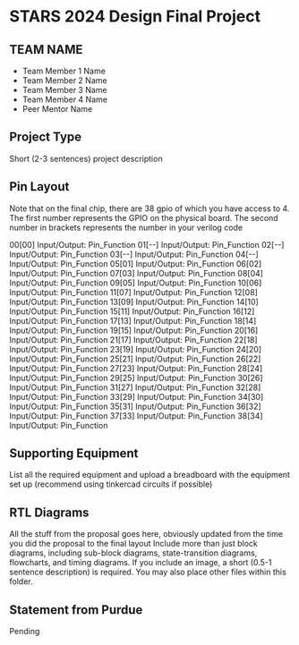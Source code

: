 # STARS 2024 Design Final Project

## TEAM NAME
* Team Member 1 Name
* Team Member 2 Name
* Team Member 3 Name
* Team Member 4 Name
* Peer Mentor Name

## Project Type
Short (2-3 sentences) project description

## Pin Layout
Note that on the final chip, there are 38 gpio of which you have access to 4.
The first number represents the GPIO on the physical board. The second number
in brackets represents the number in your verilog code

00[00] Input/Output: Pin_Function
01[--] Input/Output: Pin_Function
02[--] Input/Output: Pin_Function
03[--] Input/Output: Pin_Function
04[--] Input/Output: Pin_Function
05[01] Input/Output: Pin_Function
06[02] Input/Output: Pin_Function 
07[03] Input/Output: Pin_Function 
08[04] Input/Output: Pin_Function 
09[05] Input/Output: Pin_Function 
10[06] Input/Output: Pin_Function
11[07] Input/Output: Pin_Function
12[08] Input/Output: Pin_Function
13[09] Input/Output: Pin_Function 
14[10] Input/Output: Pin_Function 
15[11] Input/Output: Pin_Function 
16[12] Input/Output: Pin_Function 
17[13] Input/Output: Pin_Function 
18[14] Input/Output: Pin_Function 
19[15] Input/Output: Pin_Function 
20[16] Input/Output: Pin_Function 
21[17] Input/Output: Pin_Function 
22[18] Input/Output: Pin_Function 
23[19] Input/Output: Pin_Function 
24[20] Input/Output: Pin_Function 
25[21] Input/Output: Pin_Function 
26[22] Input/Output: Pin_Function 
27[23] Input/Output: Pin_Function 
28[24] Input/Output: Pin_Function 
29[25] Input/Output: Pin_Function
30[26] Input/Output: Pin_Function
31[27] Input/Output: Pin_Function
32[28] Input/Output: Pin_Function
33[29] Input/Output: Pin_Function
34[30] Input/Output: Pin_Function
35[31] Input/Output: Pin_Function
36[32] Input/Output: Pin_Function
37[33] Input/Output: Pin_Function
38[34] Input/Output: Pin_Function

## Supporting Equipment
List all the required equipment and upload a breadboard with the equipment set up (recommend using tinkercad circuits if possible)

## RTL Diagrams
All the stuff from the proposal goes here, obviously updated from the time you did the proposal to the final layout
Include more than just block diagrams, including sub-block diagrams, state-transition diagrams, flowcharts, and timing diagrams.  If you include an image, a short (0.5-1 sentence description) is required.
You may also place other files within this folder.

## Statement from Purdue
Pending


